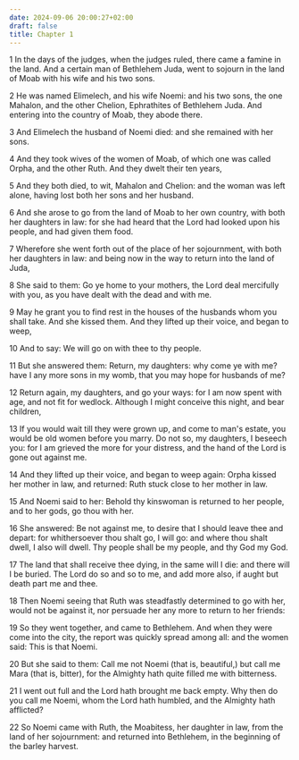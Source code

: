```yaml
---
date: 2024-09-06 20:00:27+02:00
draft: false
title: Chapter 1
---
```




1 In the days of the judges, when the judges ruled, there came a famine in the land. And a certain man of Bethlehem Juda, went to sojourn in the land of Moab with his wife and his two sons.

2 He was named Elimelech, and his wife Noemi: and his two sons, the one Mahalon, and the other Chelion, Ephrathites of Bethlehem Juda. And entering into the country of Moab, they abode there.

3 And Elimelech the husband of Noemi died: and she remained with her sons.

4 And they took wives of the women of Moab, of which one was called Orpha, and the other Ruth. And they dwelt their ten years,

5 And they both died, to wit, Mahalon and Chelion: and the woman was left alone, having lost both her sons and her husband.

6 And she arose to go from the land of Moab to her own country, with both her daughters in law: for she had heard that the Lord had looked upon his people, and had given them food.

7 Wherefore she went forth out of the place of her sojournment, with both her daughters in law: and being now in the way to return into the land of Juda,

8 She said to them: Go ye home to your mothers, the Lord deal mercifully with you, as you have dealt with the dead and with me.

9 May he grant you to find rest in the houses of the husbands whom you shall take. And she kissed them. And they lifted up their voice, and began to weep,

10 And to say: We will go on with thee to thy people.

11 But she answered them: Return, my daughters: why come ye with me? have I any more sons in my womb, that you may hope for husbands of me?

12 Return again, my daughters, and go your ways: for I am now spent with age, and not fit for wedlock. Although I might conceive this night, and bear children,

13 If you would wait till they were grown up, and come to man's estate, you would be old women before you marry. Do not so, my daughters, I beseech you: for I am grieved the more for your distress, and the hand of the Lord is gone out against me.

14 And they lifted up their voice, and began to weep again: Orpha kissed her mother in law, and returned: Ruth stuck close to her mother in law.

15 And Noemi said to her: Behold thy kinswoman is returned to her people, and to her gods, go thou with her.

16 She answered: Be not against me, to desire that I should leave thee and depart: for whithersoever thou shalt go, I will go: and where thou shalt dwell, I also will dwell. Thy people shall be my people, and thy God my God.

17 The land that shall receive thee dying, in the same will I die: and there will I be buried. The Lord do so and so to me, and add more also, if aught but death part me and thee.

18 Then Noemi seeing that Ruth was steadfastly determined to go with her, would not be against it, nor persuade her any more to return to her friends:

19 So they went together, and came to Bethlehem. And when they were come into the city, the report was quickly spread among all: and the women said: This is that Noemi.

20 But she said to them: Call me not Noemi (that is, beautiful,) but call me Mara (that is, bitter), for the Almighty hath quite filled me with bitterness.

21 I went out full and the Lord hath brought me back empty. Why then do you call me Noemi, whom the Lord hath humbled, and the Almighty hath afflicted?

22 So Noemi came with Ruth, the Moabitess, her daughter in law, from the land of her sojournment: and returned into Bethlehem, in the beginning of the barley harvest.

